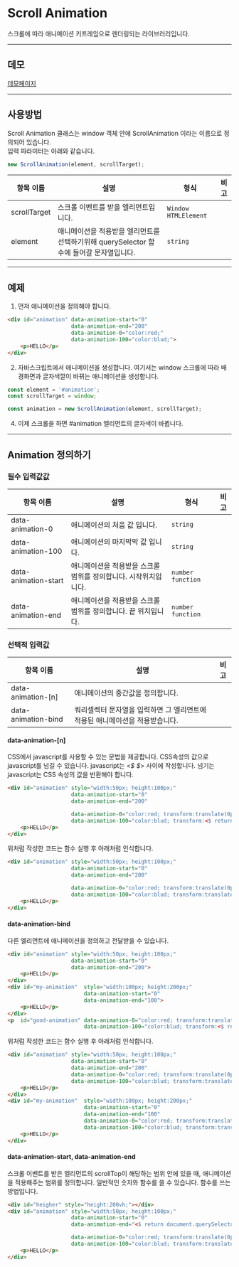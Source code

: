 # Scroll Animation

스크롤에 따라 애니메이션 키프레임으로 렌더링되는 라이브러리입니다.<br/>

---

## 데모
[데모페이지](https://bbggkkk.github.io/scroll-animation/)

---

## 사용방법

Scroll Animation 클래스는 window 객체 안에 ScrollAnimation 이라는 이름으로 정의되어 있습니다.<br/>
입력 파라미터는 아래와 같습니다.

```js
new ScrollAnimation(element, scrollTarget);
```
|항목 이름|설명|형식|비고|
|-|-|-|-|
|scrollTarget|스크롤 이벤트를 받을 엘리먼트입니다.|`Window` `HTMLElement`||
|element|애니메이션을 적용받을 엘리먼트를 선택하기위해 querySelector 함수에 들어갈 문자열입니다.|`string`||

---

## 예제

1. 먼저 애니메이션을 정의해야 합니다.
```html
<div id="animation" data-animation-start="0"
                    data-animation-end="200"
                    data-animation-0="color:red;"
                    data-animation-100="color:blud;">
    <p>HELLO</p>
</div>
```

2. 자바스크립트에서 애니메이션을 생성합니다. 여기서는 window 스크롤에 따라 배경화면과 글자색깔이 바뀌는 애니메이션을 생성합니다.
```js
const element = '#animation';
const scrollTarget = window;

const animation = new ScrollAnimation(element, scrollTarget);
```

4. 이제 스크롤을 하면 #animation 엘리먼트의 글자색이 바뀝니다.

---
## Animation 정의하기

### 필수 입력값값
|항목 이름|설명|형식|비고|
|-|-|-|-|
|data-animation-0|애니메이션의 처음 값 입니다.|`string`||
|data-animation-100|애니메이션의 마지막막 값 입니다.|`string`||
|data-animation-start|애니메이션을 적용받을 스크롤 범위를 정의합니다. 시작위치입니다.|`number` `function`||
|data-animation-end|애니메이션을 적용받을 스크롤 범위를 정의합니다. 끝 위치입니다.|`number` `function`||

### 선택적 입력값
|항목 이름|설명|비고|
|-|-|-|
|data-animation-[n]|애니메이션의 중간값을 정의합니다.||
|data-animation-bind|쿼리셀렉터 문자열을 입력하면 그 엘리먼트에 적용된 애니메이션을 적용받습니다.||

#### data-animation-[n]
CSS에서 javascript를 사용할 수 있는 문법을 제공합니다. CSS속성의 값으로 javascript를 넘길 수 있습니다. javascript는 *<\$* *\$*> 사이에 작성합니다. 넘기는 javascript는 CSS 속성의 값을 반환해야 합니다.
```html
<div id="animation" style="width:50px; height:100px;"
                    data-animation-start="0"
                    data-animation-end="200"

                    data-animation-0="color:red; transform:translate(0px, 0px);"
                    data-animation-100="color:blud; transform:<$ return `translate(${this.offsetWidth}px, ${this.offsetHeight}px)` $>;">
    <p>HELLO</p>
</div>
```
위처럼 작성한 코드는 함수 실행 후 아래처럼 인식합니다.
```html
<div id="animation" style="width:50px; height:100px;"
                    data-animation-start="0"
                    data-animation-end="200"

                    data-animation-0="color:red; transform:translate(0px, 0px);"
                    data-animation-100="color:blud; transform:translate(50px, 100px);">
    <p>HELLO</p>
</div>
```

#### data-animation-bind
다른 엘리먼트에 애니메이션을 정의하고 전달받을 수 있습니다.
```html
<div id="animation" style="width:50px; height:100px;"
                    data-animation-start="0"
                    data-animation-end="200">
    <p>HELLO</p>
</div>
<div id="my-animation"  style="width:100px; height:200px;"
                        data-animation-start="0"
                        data-animation-end="100">
    <p>HELLO</p>
</div>
<p  id="good-animation" data-animation-0="color:red; transform:translate(0px, 0px);"
                        data-animation-100="color:blud; transform:<$ return `translate(${this.offsetWidth}px, ${this.offsetHeight}px)` $>;">
```
위처럼 작성한 코드는 함수 실행 후 아래처럼 인식합니다.

```html
<div id="animation" style="width:50px; height:100px;"
                    data-animation-start="0"
                    data-animation-end="200"
                    data-animation-0="color:red; transform:translate(0px, 0px);"
                    data-animation-100="color:blud; transform:translate(50px, 100px);">
    <p>HELLO</p>
</div>
<div id="my-animation"  style="width:100px; height:200px;"
                        data-animation-start="0"
                        data-animation-end="100"
                        data-animation-0="color:red; transform:translate(0px, 0px);"
                        data-animation-100="color:blud; transform:translate(100px, 200px);">
    <p>HELLO</p>
</div>
```

#### data-animation-start, data-animation-end
스크롤 이벤트를 받은 엘리먼트의 scrollTop이 해당하는 범위 안에 있을 때, 애니메이션을 적용해주는 범위를 정의합니다. 일반적인 숫자와 함수를 쓸 수 있습니다. 함수를 쓰는 방법입니다.
```html
<div id="heigher" style="height:200vh;"></div>
<div id="animation" style="width:50px; height:100px;"
                    data-animation-start="0"
                    data-animation-end="<$ return document.querySelector('#heigher').offsetHeight; $>"

                    data-animation-0="color:red; transform:translate(0px, 0px);"
                    data-animation-100="color:blud; transform:translate(50px, 100px);">
    <p>HELLO</p>
</div>
```